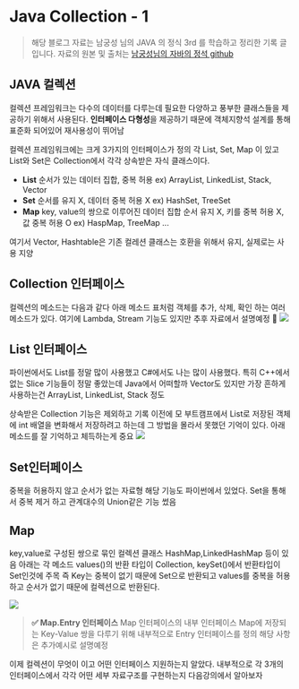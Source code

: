 # Java Collection - 1
> 해당 블로그 자료는 남궁성 님의 JAVA 의 정식 3rd 를 학습하고 정리한 기록 글입니다.
자료의 원본 및 출처는 [남궁성님의 자바의 정석 github](https://github.com/castello/javajungsuk_basic/tree/master)

## JAVA 컬렉션
컬렉션 프레임워크는 다수의 데이터를 다루는데 필요한 다양하고 풍부한 클래스들을 제공하기 위해서 사용된다.
**인터페이스 다형성**을 제공하기 때문에 객체지향석 설계를 통해 표준화 되어있어 재사용성이 뛰어남

컬렉션 프레임워크에는 크게 3가지의 인터페이스가 정의
각 List, Set, Map 이 있고 List와 Set은 Collection에서 각각 상속받은 자식 클래스이다.

- **List**
순서가 있는 데이터 집합, 중복 허용
ex) ArrayList, LinkedList, Stack, Vector
- **Set**
순서를 유지 X, 데이터 중복 허용 X
ex) HashSet, TreeSet
- **Map**
key, value의 쌍으로 이루어진 데이터 집합
순서 유지 X, 키를 중복 허용 X, 값 중복 허용 O
ex) HaspMap, TreeMap ...

여기서 Vector, Hashtable은 기존 컬레션 클래스는 호환을 위해서 유지, 실제로는 사용 지양

## Collection 인터페이스
컬렉션의 메소드는 다음과 같다
아래 메소드 표처럼 객체를 추가, 삭제, 확인 하는 여러 메소드가 있다.
여기에 Lambda, Stream 기능도 있지만 추후 자료에서 설명예정 💨
![](https://velog.velcdn.com/images/kimdodo/post/ffa18ff5-adf8-4664-b1de-4d8b7f2bbb8f/image.png)

## List 인터페이스
파이썬에서도 List를 정말 많이 사용했고 C#에서도 나는 많이 사용했다.
특히 C++에서 없는 Slice 기능들이 정말 좋았는데 Java에서 어떠할까
Vector도 있지만 가장 흔하게 사용하는건 ArrayList, LinkedList, Stack 정도

상속받은 Collection 기능은 제외하고 기록
이전에 모 부트캠프에서 List로 저장된 객체에 int 배열을 변화해서 저장하려고 하는데 그 방법을 몰라서 못했던 기억이 있다.
아래 메소드를 잘 기억하고 체득하는게 중요
![](https://velog.velcdn.com/images/kimdodo/post/fcbffd96-05e8-47ec-88ab-dccf2375b68e/image.png)

## Set인터페이스
중복을 허용하지 않고 순서가 없는 자료형
해당 기능도 파이썬에서 있었다. Set을 통해서 중복 제거 하고 관계대수의 Union같은 기능 썼음

## Map
key,value로 구성된 쌍으로 묶인 컬렉션 클래스
HashMap,LinkedHashMap 등이 있음
아래는 각 메소드
values()의 반환 타입이 Collection, keySet()에서 반환타입이 Set인것에 주목
즉 Key는 중복이 없기 때문에 Set으로 반환되고 values를 중복을 허용하고 순서가 없기 때문에 컬렉션으로 반환된다.

![](https://velog.velcdn.com/images/kimdodo/post/b658b07e-1d11-4e87-beeb-de956b8ab4ae/image.png)

> **✅ Map.Entry 인터페이스**
Map 인터페이스의 내부 인터페이스
Map에 저장되는 Key-Value 쌍을 다루기 위해 내부적으로 Entry 인터페이스를 정의
해당 사항은 추가예시로 설명예정

이제 컬렉션이 무엇이 이고 어떤 인터페이스 지원하는지 알았다.
내부적으로 각 3개의 인터페이스에서 각각 어떤 세부 자료구조를 구현하는지 다음강의에서 알아보자

